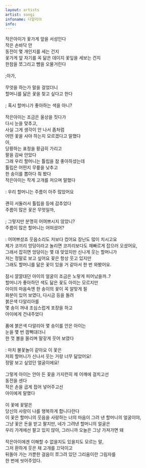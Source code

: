```yaml
---
layout: artists
artist: songi
infoname: 다알리아
info: 
---
```

<article class="work">
<p>작은아이가 꽃가게 앞을 서성인다<br>
작은 손바닥 안<br>
동전이 몇 개인지를 세는 건지<br>
꽃가게 앞 자기를 꼭 닮은 데이지 꽃잎을 세보는 건지<br>
한참을 쪼그리고 뺨을 오물거린다<br>
<br>
;아가,<br>
<br>
무엇을 하는가 말을 걸었더니<br>
할머니를 닮은 꽃을 찾고 싶다고 한다<br>
<br>
; 혹시 할머니가 좋아하는 색을 아니?<br>
<br>
작은아이는 조금은 울상을 짓다가<br>
다시 눈을 맞추고,<br>
사실 그게 생각이 안 나서 좀처럼<br>
어떤 꽃을 사야 하는지 모르겠다고 말했다<br>
아,<br>
당황하는 표정을 황급히 가리고<br>
팔을 감싸 안았다 <br>
그래 우리 할머니는 튤립을 참 좋아하셨는데<br>
튤립은 어떤지 무릎을 낮추고 <br>
한 송이를 뽑아다 줘 봤다<br>
작은아이는 작게 고개를 저으며 말했다<br>
<br>
: 우리 할머니는 주름이 아주 많았어요<br>
<br>
괜히 서둘러서 튤립을 등에 감추었다<br>
주름이 많은 꽃은 무엇일까,<br>
<br>
; 그렇지만 분명히 어여쁘시지 않았니?<br>
  주름이 많은 할머니는 어떠셨어?<br>
<br>
: 어여쁘셨죠 웃음소리도 저보다 컸어요 장난도 많이 치시고요 <br>
 제가 코끼리 엉덩이라고 놀리면 코끼리보다도 재빠르게 잡으러 오셨어요, <br>
 그래서 잡히면 엉덩이는 몇 대 맞았지만 신나게 웃는 할머니가 <br>
 저는 정말로 보고 싶어요 꽃은 항상 웃고 있지만 <br>
 그래도 할머니를 닮은 꽃이 있을 거 같아서 한 번 와봤어요.<br>
<br>
잠시 깔깔대던 아이의 얼굴이 조금은 노랗게 피어났을까..?<br>
할머니가 좋아하던 색도 닮은 꽃도 아이는 모르지만<br>
아이의 마음속엔 한 송이의 꽃이 꼭 알맞게 필<br>
화분이 있어 보였다, 다시금 등을 돌려<br>
붉은색 다알리아를 <br>
몇 송이 꺼내 조심스럽게 포장을 하고 <br>
아이에게 건내주었다<br>
<br>
품에 붉은색 다알리아 몇 송이를 안은 아이는<br>
눈을 몇 번 껌뻑대더니<br>
한 껏 볼을 올리며 말갛게 웃어 보였다<br>
<br>
: 마치 불꽃놀이 같아요 이 꽃은<br>
 저희 할머니가 신나서 웃는 거랑 너무 닮았어요!<br>
 정말 보고 싶었던 얼굴이에요!<br>
<br>
그렇게 아이는 안아 든 꽃을 가지런히 제 어깨에 걸치고선<br>
동전을 센다<br>
작은 손을 곱게 접어 넣어주고선 <br>
아이에게 말했다<br>
<br>
이 꽃에 꽃말은<br>
당신의 사랑이 나를 행복하게 합니다란다<br>
이 꽃은 할머니의 웃음을 사랑하는 너의 마음이 그려 낸 할머니의 얼굴이야,<br>
그냥 꽃은 돈을 받고 팔지만, 네가 그려낸 할머니의 얼굴은<br>
우리 가게에선 팔고 있지 않아, 그러니까 오늘은 그냥 가져가면 돼<br>
<br>
작은아이에겐 이해할 수 없을지도 있을지도 모르는 말,<br>
그저 환하게 웃은 채 고개를 끄덕이고 <br>
뒤돌아 가는 가뿐한 걸음이 쪼그려 있던 그리움이란 그림자를<br>
한 번에 씻어주었다.</p>
</article>